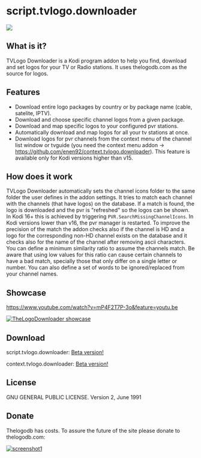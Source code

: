 # script.tvlogo.downloader

![](http://s27.postimg.org/v17g2o0oz/icon.png)

What is it?
----------
TVLogo Downloader is a Kodi program addon to help you find, download and set logos for your TV or Radio stations. It uses thelogodb.com as the source for logos.

Features
----------
* Download entire logo packages by country or by package name (cable, satelite, IPTV).
* Download and choose specific channel logos from a given package.
* Download and map specific logos to your configured pvr stations.
* Automatically download and map logos for all your tv stations at once.
* Download logos for pvr channels from the context menu of the channel list window or tvguide (you need the context menu addon -> https://github.com/enen92/context.tvlogo.downloader). This feature is available only for Kodi versions higher than v15.

How does it work
----------
TVLogo Downloader automatically sets the channel icons folder to the same folder the user defines in the addon settings. It tries to match each channel with the channels (that have logos) on the database. If a match is found, the logo is downloaded and the pvr is "refreshed" so the logos can be shown.
In Kodi 16+ this is achieved by triggering `PVR.SearchMissingChannelIcons`. In Kodi versions lower than v16, the pvr manager is restarted.
To improve the precision of the match the addon checks also if the channel is HD and a logo for the corresponding non-HD channel exists on the database and it checks also for the name of the channel after removing ascii characters. You can define a minimum similarity ratio to assume the channels match. Be aware that using low values for this ratio can cause certain channels to have a bad match, specially those that only differ on a single letter or number.
You can also define a set of words to be ignored/replaced from your channel names.

Showcase
----------
https://www.youtube.com/watch?v=mP4F2T7P-3o&feature=youtu.be

[![TheLogoDownloader showcase](http://s14.postimg.org/3q6k1jlch/thelogooooo.png)](https://www.youtube.com/watch?v=mP4F2T7P-3o&feature=youtu.be)

Download
----------
script.tvlogo.downloader: [Beta version!](https://github.com/enen92/script.tvlogo.downloader/releases/tag/0.0.5-beta)

context.tvlogo.downloader: [Beta version!](https://github.com/enen92/context.tvlogo.downloader/releases/tag/0.0.5-beta)

License
----------
GNU GENERAL PUBLIC LICENSE. Version 2, June 1991

Donate
----------
Thelogodb has costs. To assure the future of the site please donate to thelogodb.com:

[![screenshot1](http://www.thelogodb.com/images/icons/paypal.png)](https://www.paypal.com/cgi-bin/webscr?cmd=_s-xclick&hosted_button_id=ZYFYNBF3WFS94)


